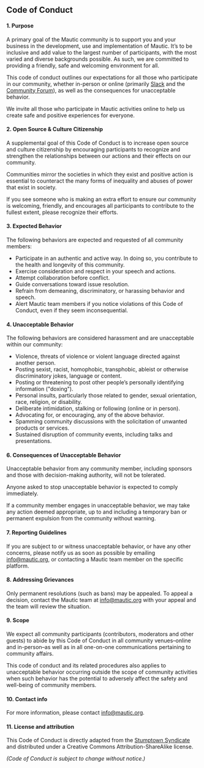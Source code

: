 ## Code of Conduct



#### 1. Purpose

A primary goal of the Mautic community is to support you and your business in the development, use and implementation of Mautic. It’s to be inclusive and add value to the largest number of participants, with the most varied and diverse backgrounds possible. As such, we are committed to providing a friendly, safe and welcoming environment for all.

This code of conduct outlines our expectations for all those who participate in our community, whether in-person or online (primarily [Slack](http://www.mautic.org/slack) and the [Community Forum](http://www.mautic.org/community)), as well as the consequences for unacceptable behavior.

We invite all those who participate in Mautic activities online to help us create safe and positive experiences for everyone.


#### 2. Open Source & Culture Citizenship

A supplemental goal of this Code of Conduct is to increase open source and culture citizenship by encouraging participants to recognize and strengthen the relationships between our actions and their effects on our community.

Communities mirror the societies in which they exist and positive action is essential to counteract the many forms of inequality and abuses of power that exist in society.

If you see someone who is making an extra effort to ensure our community is welcoming, friendly, and encourages all participants to contribute to the fullest extent, please recognize their efforts.


#### 3. Expected Behavior

The following behaviors are expected and requested of all community members:



- Participate in an authentic and active way. In doing so, you contribute to the health and longevity of this community.
- Exercise consideration and respect in your speech and actions.
- Attempt collaboration before conflict.
- Guide conversations toward issue resolution.
- Refrain from demeaning, discriminatory, or harassing behavior and speech.
- Alert Mautic team members if you notice violations of this Code of Conduct, even if they seem inconsequential.




#### 4. Unacceptable Behavior

The following behaviors are considered harassment and are unacceptable within our community:



- Violence, threats of violence or violent language directed against another person.
- Posting sexist, racist, homophobic, transphobic, ableist or otherwise discriminatory jokes, language or content.
- Posting or threatening to post other people’s personally identifying information ("doxing").
- Personal insults, particularly those related to gender, sexual orientation, race, religion, or disability.
- Deliberate intimidation, stalking or following (online or in person).
- Advocating for, or encouraging, any of the above behavior.
- Spamming community discussions with the solicitation of unwanted products or services.
- Sustained disruption of community events, including talks and presentations.




#### 6. Consequences of Unacceptable Behavior

Unacceptable behavior from any community member, including sponsors and those with decision-making authority, will not be tolerated.

Anyone asked to stop unacceptable behavior is expected to comply immediately.

If a community member engages in unacceptable behavior, we may take any action deemed appropriate, up to and including a temporary ban or permanent expulsion from the community without warning.


#### 7. Reporting Guidelines

If you are subject to or witness unacceptable behavior, or have any other concerns, please notify us as soon as possible by emailing [info@mautic.org](mailto:info@mautic.org), or contacting a Mautic team member on the specific platform.


#### 8. Addressing Grievances

Only permanent resolutions (such as bans) may be appealed. To appeal a decision, contact the Mautic team at [info@mautic.org](mailto:info@mautic.org) with your appeal and the team will review the situation.


#### 9. Scope

We expect all community participants (contributors, moderators and other guests) to abide by this Code of Conduct in all community venues–online and in-person–as well as in all one-on-one communications pertaining to community affairs.

This code of conduct and its related procedures also applies to unacceptable behavior occurring outside the scope of community activities when such behavior has the potential to adversely affect the safety and well-being of community members.


#### 10. Contact info

For more information, please contact [info@mautic.org](mailto:info@mautic.org).


#### 11. License and attribution

This Code of Conduct is directly adapted from the [Stumptown Syndicate](http://stumptownsyndicate.org/code-of-conduct/) and distributed under a Creative Commons Attribution-ShareAlike license.

*(Code of Conduct is subject to change without notice.)*